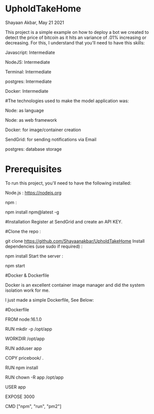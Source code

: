 # UpholdTakeHome

Shayaan Akbar, May 21 2021

This project is a simple example on how to deploy a bot we created to detect the 
price of bitcoin as it hits an variance of .01% increasing or decreasing.
For this, I understand that you'll need to have this skills:

Javascript: Intermediate

NodeJS: Intermediate

Terminal: Intermediate

postgres: Intermediate 

Docker: Intermediate

#The technologies used to make the model application was:

Node: as language

Node: as web framework

Docker: for image/container creation

SendGrid: for sending notifications via Email

postgres: database storage

# Prerequisites
To run this project, you'll need to have the following installed:

Node.js : https://nodejs.org

npm :

npm install npm@latest -g

#Installation
Register at SendGrid and create an API KEY.

#Clone the repo :

git clone https://github.com/Shayaanakbar/UpholdTakeHome
Install dependencies (use sudo if required) :

npm install
Start the server :

npm start

#Docker & Dockerfile

Docker is an excellent container image manager and did the system isolation work for me. 

I just made a simple Dockerfile, See Below:


#Dockerfile

FROM node:16.1.0

RUN mkdir -p /opt/app

WORKDIR /opt/app

RUN adduser app

COPY pricebook/ .

RUN npm install

RUN chown -R app /opt/app

USER app

EXPOSE 3000

CMD ["npm", "run", "pm2"]
